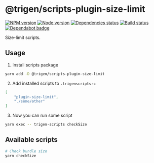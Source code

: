 # @trigen/scripts-plugin-size-limit

[![NPM version][npm]][npm-url]
[![Node version][node]][node-url]
[![Dependencies status][deps]][deps-url]
[![Build status][build]][build-url]
[![Dependabot badge][dependabot]][dependabot-url]

[npm]: https://img.shields.io/npm/v/%40trigen/scripts-plugin-size-limit.svg
[npm-url]: https://www.npmjs.com/package/@trigen/scripts-plugin-size-limit

[node]: https://img.shields.io/node/v/%40trigen/scripts-plugin-size-limit.svg
[node-url]: https://nodejs.org

[deps]: https://david-dm.org/TrigenSoftware/scripts.svg?path=packages/scripts-plugin-size-limit
[deps-url]: https://david-dm.org/TrigenSoftware/scripts?path=packages/scripts-plugin-size-limit

[build]: https://img.shields.io/github/workflow/status/TrigenSoftware/scripts/CI.svg
[build-url]: https://github.com/TrigenSoftware/scripts/actions

[dependabot]: https://api.dependabot.com/badges/status?host=github&repo=TrigenSoftware/scripts
[dependabot-url]: https://dependabot.com/

Size-limit scripts.

## Usage

1. Install scripts package

```bash
yarn add -D @trigen/scripts-plugin-size-limit
```

2. Add installed scripts to `.trigenscriptsrc`

```json
[
    "plugin-size-limit",
    "./some/other"
]
```

3. Now you can run some script

```bash
yarn exec -- trigen-scripts checkSize
```

## Available scripts

```bash
# Check bundle size
yarn checkSize
```
